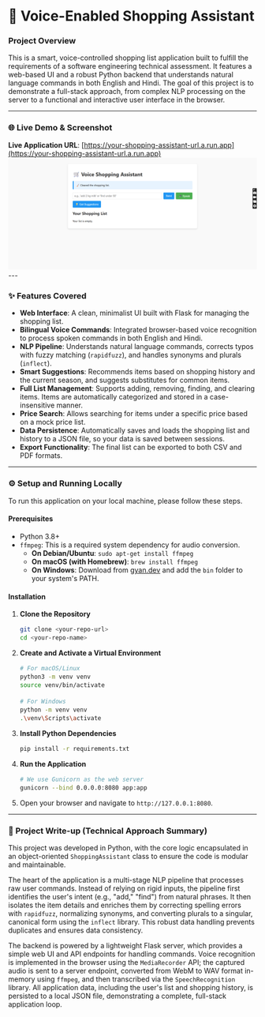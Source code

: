 # 🛒 Voice-Enabled Shopping Assistant

### Project Overview

This is a smart, voice-controlled shopping list application built to fulfill the requirements of a software engineering technical assessment. It features a web-based UI and a robust Python backend that understands natural language commands in both English and Hindi. The goal of this project is to demonstrate a full-stack approach, from complex NLP processing on the server to a functional and interactive user interface in the browser.

---

### 🌐 Live Demo & Screenshot

**Live Application URL**: [https://your-shopping-assistant-url.a.run.app](https://your-shopping-assistant-url.a.run.app) ![Application Screenshot](screenshot.png) ---

### ✨ Features Covered

* **Web Interface**: A clean, minimalist UI built with Flask for managing the shopping list.
* **Bilingual Voice Commands**: Integrated browser-based voice recognition to process spoken commands in both English and Hindi.
* **NLP Pipeline**: Understands natural language commands, corrects typos with fuzzy matching (`rapidfuzz`), and handles synonyms and plurals (`inflect`).
* **Smart Suggestions**: Recommends items based on shopping history and the current season, and suggests substitutes for common items.
* **Full List Management**: Supports adding, removing, finding, and clearing items. Items are automatically categorized and stored in a case-insensitive manner.
* **Price Search**: Allows searching for items under a specific price based on a mock price list.
* **Data Persistence**: Automatically saves and loads the shopping list and history to a JSON file, so your data is saved between sessions.
* **Export Functionality**: The final list can be exported to both CSV and PDF formats.

---

### ⚙️ Setup and Running Locally

To run this application on your local machine, please follow these steps.

#### **Prerequisites**
* Python 3.8+
* `ffmpeg`: This is a required system dependency for audio conversion.
    * **On Debian/Ubuntu**: `sudo apt-get install ffmpeg`
    * **On macOS (with Homebrew)**: `brew install ffmpeg`
    * **On Windows**: Download from [gyan.dev](https://www.gyan.dev/ffmpeg/builds/) and add the `bin` folder to your system's PATH.

#### **Installation**

1.  **Clone the Repository**
    ```bash
    git clone <your-repo-url>
    cd <your-repo-name>
    ```

2.  **Create and Activate a Virtual Environment**
    ```bash
    # For macOS/Linux
    python3 -m venv venv
    source venv/bin/activate

    # For Windows
    python -m venv venv
    .\venv\Scripts\activate
    ```

3.  **Install Python Dependencies**
    ```bash
    pip install -r requirements.txt
    ```

4.  **Run the Application**
    ```bash
    # We use Gunicorn as the web server
    gunicorn --bind 0.0.0.0:8080 app:app
    ```

5.  Open your browser and navigate to `http://127.0.0.1:8080`.

---

### 📝 Project Write-up (Technical Approach Summary)

This project was developed in Python, with the core logic encapsulated in an object-oriented `ShoppingAssistant` class to ensure the code is modular and maintainable.

The heart of the application is a multi-stage NLP pipeline that processes raw user commands. Instead of relying on rigid inputs, the pipeline first identifies the user's intent (e.g., "add," "find") from natural phrases. It then isolates the item details and enriches them by correcting spelling errors with `rapidfuzz`, normalizing synonyms, and converting plurals to a singular, canonical form using the `inflect` library. This robust data handling prevents duplicates and ensures data consistency.

The backend is powered by a lightweight Flask server, which provides a simple web UI and API endpoints for handling commands. Voice recognition is implemented in the browser using the `MediaRecorder` API; the captured audio is sent to a server endpoint, converted from WebM to WAV format in-memory using `ffmpeg`, and then transcribed via the `SpeechRecognition` library. All application data, including the user's list and shopping history, is persisted to a local JSON file, demonstrating a complete, full-stack application loop.